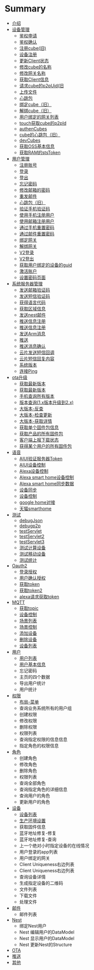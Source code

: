 # Summary

* [介绍](README.md)
* [设备管理](client.md)
  * [鉴权申请](client/authApply.md)
  * [鉴权确认](client/authConfirim.md)
  * [注册cube\(旧\)](client/cubeRegisterOld.md)
  * [设备注册](client/clientRegister.md)
  * [更新Client状态](client/updateClientStatu.md)
  * [修改cube的名称](client/updateCube.md)
  * [修改网关名称](client/updateClient.md)
  * [获取Client信息](client/getClientInfo.md)
  * [请求cube的p2pUid\(旧](client/getCubeP2pUidOld.md)
  * [上传文件](client/uploadFile.md)
  * [心跳包](client/heart.md)
  * [绑定cube（旧）](client/bindCubeOld.md)
  * [解绑cube（旧）](client/unbindCubeOld.md)
  * [用户绑定的网关列表](client/accountGatewayList.md)
  * [touch获取cube的p2pId](client/touchGetCubeP2pUid.md)
  * [authenCubes](client/authencubes.md)
  * [cube的心跳包（旧）](client/cubeHeart.md)
  * [devCubes](client/devcubes.md)
  * [获取OSS基本信息](client/huoqu-oss-ji-ben-xin-xi.md)
  * [获取RAM的stsToken](client/ramStsToken.md)
* [用户管理](account.md)
  * [注册账号](account/registerAccount.md)
  * [登录](account/login.md)
  * [登出](account/logout.md)
  * [忘记密码](account/forgotPassword.md)
  * [修改邮箱的密码](account/updatePassword.md)
  * [重发邮件](account/resendEmail.md)
  * [心跳包（旧）](account/oldAppHeart.md)
  * [验证手机验证码](account/validatePhoneCode.md)
  * [使用手机注册用户](account/registerByPhone.md)
  * [使用邮箱注册用户](account/registerByEmail.md)
  * [通过手机重置密码](account/resetPasswordByPhone.md)
  * [通过邮件重置密码](account/resetPasswordByEmail.md)
  * [绑定网关](account/bindCube.md)
  * [解绑网关](account/unbindCube.md)
  * [V2登录](account/v2AccountsLogin.md)
  * [V2登出](account/v2AccountsLogout.md)
  * [获取用户绑定的设备的guid](account/v2HhomeGateway.md)
  * [激活账户](account/userVerify.md)
  * [设置密码页面](account/setPasswordPage.md)
* [系统服务器管理](system.md)
  * [发送邮箱验证码](system/emailCode.md)
  * [发送短信验证码 ](system/smsCode.md)
  * [获得语言代码](system/regionLanguageCode.md)
  * [获取区域信息](system/regionList.md)
  * [发送nest邮件](system/sendNestEmail.md)
  * [推送信息注册](system/pushRegister.md)
  * [推送信息注册](system/pushRegisterNew.md)
  * [发送Arm消息](system/pushArm.md)
  * [推送](system/pushMessage.md)
  * [推送消息确认](system/pushConfirm.md)
  * [云片发送短信回调](system/smsYunpianStatus.md)
  * [云片短信回复内容](system/smsYunpianReplay.md)
  * [系统版本](system/systemVersion.md)
  * [连接Ping](client/connectionping.md)
* [ota升级](ota.md)
  * [获取最新版本](ota/retrieve.md)
  * [获取最新版本](ota/firmwareRetrieve.md)
  * [手机查询所有版本](ota/integrationCheck.md)
  * [版本查询\(1.x版本升级到2.x\)](ota/firmwaresSwVersion.md)
  * [大版本-反查](ota/fpkPegging.md)
  * [大版本-检查更新](ota/fpkCheckUpdate.md)
  * [大版本-获取详情](ota/fpkDetail.md)
  * [获取单个固件包信息](ota/firmwaresDetail.md)
  * [获取产品的所有固件包](ota/firmwaresByProductId.md)
  * [客户端上报下载状态](ota/ke-hu-duan-shang-bao-xia-zai-zhuang-tai.md)
  * [获得某个用户的所有固件包](ota/firmwareByAccountId.md)
* [语音](voice.md)
  * [AIUI验证服务器Token](voice/verifytoken.md)
  * [AIUI设备控制](voice/deviceControl.md)
  * [Alexa设备控制](voice/alexaControlDevice.md)
  * [Alexa smart home设备控制](voice/alexaSmartHomeDeviceSync.md)
  * [Alexa smart home同步数据](voice/alexa-smart-hometong-bu-shu-ju.md)
  * [设备同步](voice/deviceSync.md)
  * [设备控制](voice/devicdeControl2.md)
  * [google home对接](voice/google-home.md)
  * [天猫smarthome](voice/tian-mao-smarthome.md)
* [测试](test.md)
  * [debugJson](debugjson.md)
  * [debugp2p](debugp2p.md)
  * [testServlet](testservlet.md)
  * [testServlet2](testservlet2.md)
  * [testServlet3](testservlet3.md)
  * [测试计算设备](calculateonlineclientbyhour.md)
  * [测试移动设备](moveonlineclientperhour.md)
  * [测试统计](statdayreport.md)
* [Oauth2](oauth2.md)
  * [登录授权](oauth2/authorize.md)
  * [用户确认授权](oauth2/confirmAuthorization.md)
  * [获取token](oauth2/token.md)
  * [获取token2](oauth2/huo-qu-token2.md)
  * [alexa请求获取token](oauth2/registerAlexa.md)
* [MQTT](mqtt.md)
  * [获取topic](mqtt/topic.md)
  * [设备控制](mqtt/deviceControl.md)
  * [场景列表](chang-jing-lie-biao.md)
  * [场景控制](chang-jing-kong-zhi.md)
  * [添加设备](mqtt/deviceAdd.md)
  * [删除设备](shan-chu-she-bei.md)
  * [设备列表](mqtt/deviceList.md)
* [用户](userAdmin.md)
  * [用户列表](account/yong-hu-lie-biao.md)
  * [用户基本信息](account/yong-hu-ji-ben-xin-xi.md)
  * 忘记密码
  * 主页的四个数据
  * 导出用户统计
  * 用户统计
* [权限](permissionAdmin.md)
  * [布局-菜单](account/bu-5c40-cai-dan.md)
  * 查询业务系统所有的用户组
  * 创建权限
  * 修改权限
  * 删除权限
  * 权限列表
  * 查询指定权限的信息信息
  * 指定角色的权限信息
* [角色](roleAdmin.md)
  * 创建角色
  * 修改角色
  * 删除角色
  * 权限列表
  * 查询全部角色
  * 查询指定角色的详细信息
  * 查询用户的角色
  * 更新用户的角色
* [设备](deviceAdmin.md)
  * [设备列表](she-bei-lie-biao.md)
  * [生产环境设置](sheng-chan-huan-jing-she-zhi.md)
  * 获取固件信息
  * 蓝牙地址修复-修复
  * 蓝牙地址修复-查询
  * 上一个绝对小时指定设备的在线情况
  * 用户登录的app列表
  * 用户绑定的网关
  * Client Uniqueness右边列表
  * Client Uniqueness右边列表
  * 查询设备详情
  * 生成指定设备的二维码
  * 文件列表
  * 下载文件
  * 处理文件
* [邮件](emailAdmin.md)
  * 邮件列表
* [Nest](nestAdmin.md)
  * 绑定Nest用户
  * Nest 编辑用户的DataModel
  * Nest 显示用户的DataModel
  * Nest 更新Nest的Structure
* [OTA](otaAdmin.md)
* [推送](pushAdmin.md)
* [其他](otherAdmin.md)

